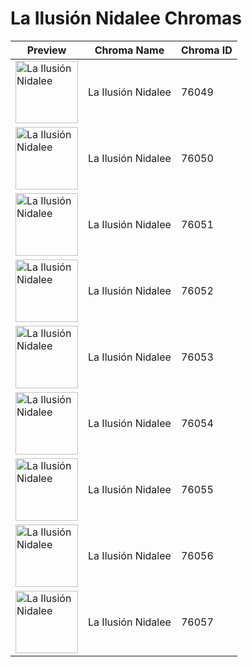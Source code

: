 # La Ilusión Nidalee Chromas

| Preview | Chroma Name | Chroma ID |
|---|---|---|
| <img src='https://raw.communitydragon.org/latest/plugins/rcp-be-lol-game-data/global/default/v1/champion-chroma-images/76/76049.png' alt='La Ilusión Nidalee' width='100'> | La Ilusión Nidalee | 76049 |
| <img src='https://raw.communitydragon.org/latest/plugins/rcp-be-lol-game-data/global/default/v1/champion-chroma-images/76/76050.png' alt='La Ilusión Nidalee' width='100'> | La Ilusión Nidalee | 76050 |
| <img src='https://raw.communitydragon.org/latest/plugins/rcp-be-lol-game-data/global/default/v1/champion-chroma-images/76/76051.png' alt='La Ilusión Nidalee' width='100'> | La Ilusión Nidalee | 76051 |
| <img src='https://raw.communitydragon.org/latest/plugins/rcp-be-lol-game-data/global/default/v1/champion-chroma-images/76/76052.png' alt='La Ilusión Nidalee' width='100'> | La Ilusión Nidalee | 76052 |
| <img src='https://raw.communitydragon.org/latest/plugins/rcp-be-lol-game-data/global/default/v1/champion-chroma-images/76/76053.png' alt='La Ilusión Nidalee' width='100'> | La Ilusión Nidalee | 76053 |
| <img src='https://raw.communitydragon.org/latest/plugins/rcp-be-lol-game-data/global/default/v1/champion-chroma-images/76/76054.png' alt='La Ilusión Nidalee' width='100'> | La Ilusión Nidalee | 76054 |
| <img src='https://raw.communitydragon.org/latest/plugins/rcp-be-lol-game-data/global/default/v1/champion-chroma-images/76/76055.png' alt='La Ilusión Nidalee' width='100'> | La Ilusión Nidalee | 76055 |
| <img src='https://raw.communitydragon.org/latest/plugins/rcp-be-lol-game-data/global/default/v1/champion-chroma-images/76/76056.png' alt='La Ilusión Nidalee' width='100'> | La Ilusión Nidalee | 76056 |
| <img src='https://raw.communitydragon.org/latest/plugins/rcp-be-lol-game-data/global/default/v1/champion-chroma-images/76/76057.png' alt='La Ilusión Nidalee' width='100'> | La Ilusión Nidalee | 76057 |

